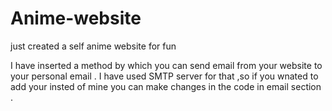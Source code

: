 # Anime-website
just created a self anime website for fun

I have inserted a method by which you can send email from your website to your personal email . 
I have used SMTP server for that ,so if you wnated to add your insted of mine you can make changes in the code in email section .
